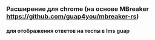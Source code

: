 ### Расширение для chrome (на основе MBreaker https://github.com/guap4you/mbreaker-rs)
#### для отображения ответов на тесты в lms guap